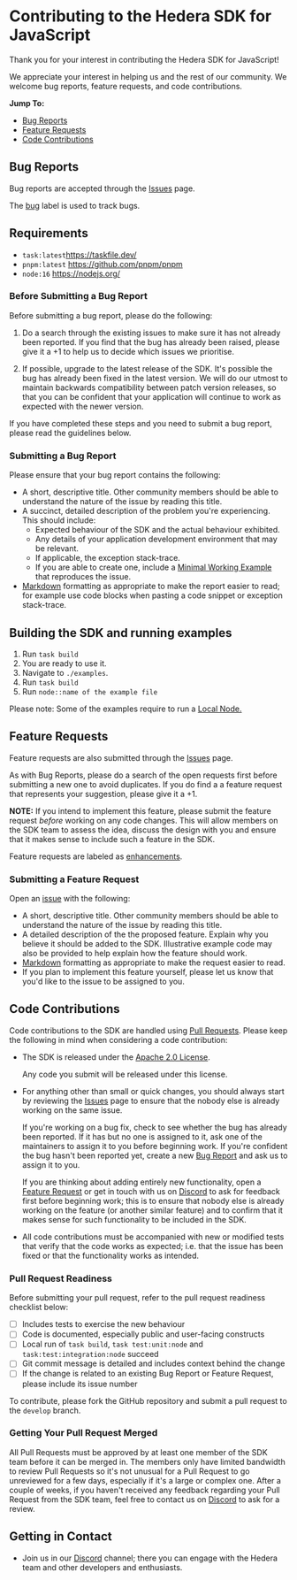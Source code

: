 # Contributing to the Hedera SDK for JavaScript

Thank you for your interest in contributing the Hedera SDK for JavaScript!

We appreciate your interest in helping us and the rest of our community. We welcome bug reports, feature requests, and code contributions.

**Jump To:**

-   [Bug Reports](#bug-reports)
-   [Feature Requests](#feature-requests)
-   [Code Contributions](#code-contributions)

## Bug Reports

Bug reports are accepted through the [Issues][issues] page.

The [bug][label-bug] label is used to track bugs.

## Requirements

-   `task:latest`https://taskfile.dev/
-   `pnpm:latest` https://github.com/pnpm/pnpm
-   `node:16` https://nodejs.org/

### Before Submitting a Bug Report

Before submitting a bug report, please do the following:

1. Do a search through the existing issues to make sure it has not already been reported. If you find that the bug has already been raised, please give it a +1 to help us to decide which issues we prioritise.

2. If possible, upgrade to the latest release of the SDK. It's possible the bug has already been fixed in the latest version. We will do our utmost to maintain backwards compatibility between patch version releases, so that you can be confident that your application will continue to work as expected with the newer version.

If you have completed these steps and you need to submit a bug report, please read the guidelines below.

### Submitting a Bug Report

Please ensure that your bug report contains the following:

-   A short, descriptive title. Other community members should be able to understand the nature of the issue by reading this title.
-   A succinct, detailed description of the problem you're experiencing. This should include:
    -   Expected behaviour of the SDK and the actual behaviour exhibited.
    -   Any details of your application development environment that may be relevant.
    -   If applicable, the exception stack-trace.
    -   If you are able to create one, include a [Minimal Working Example][mwe] that reproduces the issue.
-   [Markdown][markdown] formatting as appropriate to make the report easier to read; for example use code blocks when pasting a code snippet or exception stack-trace.

## Building the SDK and running examples

1. Run `task build`
2. You are ready to use it.
3. Navigate to `./examples`.
4. Run `task build`
5. Run `node::name of the example file`

Please note: Some of the examples require to run a [Local Node.](https://github.com/hashgraph/hedera-local-node)

## Feature Requests

Feature requests are also submitted through the [Issues][issues] page.

As with Bug Reports, please do a search of the open requests first before submitting a new one to avoid duplicates. If you do find a a feature request that represents your suggestion, please give it a +1.

**NOTE:** If you intend to implement this feature, please submit the feature request _before_ working on any code changes. This will allow members on the SDK team to assess the idea, discuss the design with you and ensure that it makes sense to include such a feature in the SDK.

Feature requests are labeled as [enhancements][label-enhancement].

### Submitting a Feature Request

Open an [issue][issues] with the following:

-   A short, descriptive title. Other community members should be able to understand the nature of the issue by reading this title.
-   A detailed description of the the proposed feature. Explain why you believe it should be added to the SDK. Illustrative example code may also be provided to help explain how the feature should work.
-   [Markdown][markdown] formatting as appropriate to make the request easier to read.
-   If you plan to implement this feature yourself, please let us know that you'd like to the issue to be assigned to you.

## Code Contributions

Code contributions to the SDK are handled using [Pull Requests][pull-requests]. Please keep the following in mind when considering a code contribution:

-   The SDK is released under the [Apache 2.0 License][license].

    Any code you submit will be released under this license.

-   For anything other than small or quick changes, you should always start by reviewing the [Issues][issues] page to ensure that the nobody else is already working on the same issue.

    If you're working on a bug fix, check to see whether the bug has already been reported. If it has but no one is assigned to it, ask one of the maintainers to assign it to you before beginning work. If you're confident the bug hasn't been reported yet, create a new [Bug Report](#bug-reports) and ask us to assign it to you.

    If you are thinking about adding entirely new functionality, open a [Feature Request](#feature-requests) or get in touch with us on [Discord](discord) to ask for feedback first before beginning work; this is to ensure that nobody else is already working on the feature (or another similar feature) and to confirm that it makes sense for such functionality to be included in the SDK.

-   All code contributions must be accompanied with new or modified tests that verify that the code works as expected; i.e. that the issue has been fixed or that the functionality works as intended.

### Pull Request Readiness

Before submitting your pull request, refer to the pull request readiness checklist below:

-   [ ] Includes tests to exercise the new behaviour
-   [ ] Code is documented, especially public and user-facing constructs
-   [ ] Local run of `task build`, `task test:unit:node` and `task:test:integration:node` succeed
-   [ ] Git commit message is detailed and includes context behind the change
-   [ ] If the change is related to an existing Bug Report or Feature Request, please include its issue number

To contribute, please fork the GitHub repository and submit a pull request to the `develop` branch.

### Getting Your Pull Request Merged

All Pull Requests must be approved by at least one member of the SDK team before it can be merged in. The members only have limited bandwidth to review Pull Requests so it's not unusual for a Pull Request to go unreviewed for a few days, especially if it's a large or complex one. After a couple of weeks, if you haven't received any feedback regarding your Pull Request from the SDK team, feel free to contact us on [Discord](discord) to ask for a review.

## Getting in Contact

-   Join us in our [Discord][discord] channel; there you can engage with the Hedera team and other developers and enthusiasts.

[license]: https://github.com/monostarter/u2u-sdk-js/blob/main/LICENSE
[mwe]: https://en.wikipedia.org/wiki/Minimal_Working_Example
[markdown]: https://guides.github.com/features/mastering-markdown/
[issues]: https://github.com/monostarter/u2u-sdk-js/issues
[pull-requests]: https://github.com/monostarter/u2u-sdk-js/pulls
[label-bug]: https://github.com/monostarter/u2u-sdk-js/labels/bug
[label-enhancement]: https://github.com/monostarter/u2u-sdk-js/labels/enhancement
[discord]: https://hedera.com/discord
